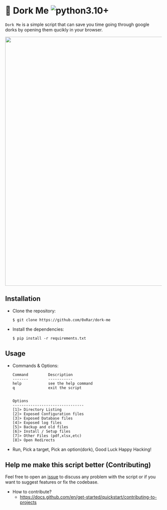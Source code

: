 # 🤖 Dork Me ![python3.10+](https://img.shields.io/badge/python-3.10+-blue)

`Dork Me` is a simple script that can save you time
going through google dorks by opening them qucikly
in your browser.

<img width="800px" src="https://github.com/0xRar/dork-me/assets/33517160/3e034d0a-1d6d-4d72-a052-ec9f34c093dc">

## Installation
- Clone the repository:
    ```
    $ git clone https://github.com/0xRar/dork-me
    ```

- Install the dependencies:
    ```
    $ pip install -r requirements.txt
    ```

## Usage
- Commands & Options:
    ```
    Command         Description
    -------         -----------
    help            see the help command
    q               exit the script


    Options
    --------------------------------
    [1]> Directory Listing
    [2]> Exposed Configuration files
    [3]> Exposed Database files
    [4]> Exposed log files
    [5]> Backup and old files
    [6]> Install / Setup files
    [7]> Other Files (pdf,xlsx,etc)
    [8]> Open Redirects
    ```

- Run, Pick a target, Pick an option(dork), Good Luck Happy Hacking!


## Help me make this script better (Contributing)
Feel free to open an [issue] to discuss any problem with the
script or if you want to suggest features or fix the codebase.

- How to contribute?
   - https://docs.github.com/en/get-started/quickstart/contributing-to-projects

[issue]: https://github.com/0xRar/dork-me/issues/new
